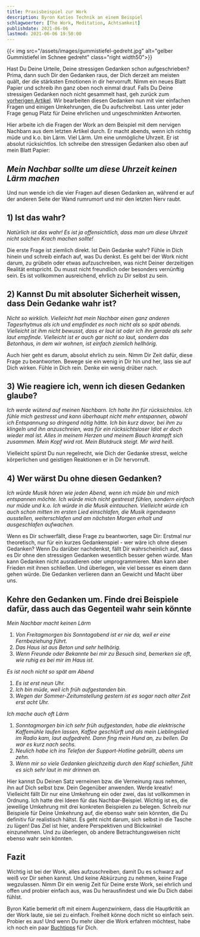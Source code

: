 ```yaml
---
title: Praxisbeispiel zur Work
description: Byron Katies Technik an einem Beispiel 
schlagwoerter: [The Work, Meditation, Achtsamkeit]
publishdate: 2021-06-06
lastmod: 2021-06-06 19:50:00
---
```


{{< img src="/assets/images/gummistiefel-gedreht.jpg" alt="gelber Gummistiefel im Schnee gedreht" class="right width50">}}

Hast Du Deine Urteile, Deine stressigen Gedanken schon aufgeschrieben? Prima, dann such Dir den Gedanken raus, der Dich derzeit am meisten quält, der die stärksten Emotionen in dir hervorruft. Nimm ein neues Blatt Papier und schreib ihn ganz oben noch einmal drauf. Falls Du Deine stressigen Gedanken noch nicht gesammelt hast, geh zurück zum [vorherigen Artikel][1]. Wir bearbeiten diesen Gedanken nun mit vier einfachen Fragen und einigen Umkehrungen, die Du aufschreibst. Lass unter jeder Frage genug Platz für Deine ehrlichen und ungeschminkten Antworten.

Hier arbeite ich die Fragen der Work an dem Beispiel mit dem nervigen Nachbarn aus dem letzten Artikel durch. Er macht abends, wenn ich richtig müde und k.o. bin Lärm. Viel Lärm. Um eine unmögliche Uhrzeit. Er ist absolut rücksichtlos. Ich schreibe den stressigen Gedanken also oben auf mein Blatt Papier:

## *Mein Nachbar sollte um diese Uhrzeit keinen Lärm machen*

Und nun wende ich die vier Fragen auf diesen Gedanken an, während er auf der anderen Seite der Wand rumrumort und mir den letzten Nerv raubt.

## 1) Ist das wahr?

*Natürlich ist das wahr! Es ist ja offensichtlich, dass man um diese Uhrzeit nicht solchen Krach machen sollte!* 

Die erste Frage ist ziemlich direkt. Ist Dein Gedanke wahr? Fühle in Dich hinein und schreib einfach auf, was Du denkst. Es geht bei der Work nicht darum, zu grübeln oder etwas aufzuschreiben, was nicht Deiner derzeitigen Realität entspricht. Du musst nicht freundlich oder besonders vernünftig sein. Es ist vollkommen ausreichend, ehrlich zu Dir selbst zu sein.

## 2) Kannst Du mit absoluter Sicherheit wissen, dass Dein Gedanke wahr ist?

*Nicht so wirklich. Vielleicht hat mein Nachbar einen ganz anderen Tagesrhytmus als ich und empfindet es noch nicht als so spät abends. Vielleicht ist ihm nicht bewusst, dass er laut ist oder ich ihn gerade als sehr laut empfinde. Vielleicht ist er auch gar nicht so laut, sondern das Betonhaus, in dem wir wohnen, ist einfach ziemlich hellhörig.*

Auch hier geht es darum, absolut ehrlich zu sein. Nimm Dir Zeit dafür, diese Frage zu beantworten. Bewege sie ein wenig in Dir hin und her, lass sie auf Dich wirken. Fühle in Dich rein. Denke ein wenig drüber nach.

## 3) Wie reagiere ich, wenn ich diesen Gedanken glaube?

*Ich werde wütend auf meinen Nachbarn. Ich halte ihn für rücksichtslos. Ich fühle mich gestresst und kann überhaupt nicht mehr entspannen, obwohl ich Entspannung so dringend nötig hätte. Ich bin kurz davor, bei ihm zu klingeln und ihn anzuschreien, was für ein rücksichtsloser Idiot er doch wieder mal ist. Alles in meinem Herzen und meinem Bauch krampft sich zusammen. Mein Kopf wird rot. Mein Blutdruck steigt. Mir wird heiß.*

Vielleicht spürst Du nun regelrecht, wie Dich der Gedanke stresst, welche körperlichen und geistigen Reaktionen er in Dir hervorruft.

## 4) Wer wärst Du ohne diesen Gedanken?

*Ich würde Musik hören wie jeden Abend, wenn ich müde bin und mich entspannen möchte. Ich würde mich nicht gestresst fühlen, sondern einfach nur müde und k.o. Ich würde in die Musik eintauchen. Vielleicht würde ich auch schon mitten im ersten Lied einschlafen, die Musik irgendwann ausstellen, weiterschlafen und am nächsten Morgen erholt und ausgeschlafen aufwachen.*

Wenn es Dir schwerfällt, diese Frage zu beantworten, sage Dir: Erstmal nur theoretisch, nur für ein kurzes Gedankenspiel - wer wäre ich ohne diesen Gedanken? Wenn Du darüber nachdenkst, fällt Dir wahrscheinlich auf, dass es Dir ohne den stressigen Gedanken wesentlich besser gehen würde. Man kann Gedanken nicht ausradieren oder umprogrammieren. Man kann aber Frieden mit ihnen schließen. Und überlegen, wie viel besser es einem dann gehen würde. Die Gedanken verlieren dann an Gewicht und Macht über uns. 


## Kehre den Gedanken um. Finde drei Beispiele dafür, dass auch das Gegenteil wahr sein könnte

*Mein Nachbar macht keinen Lärm*

1. *Von Freitagmorgen bis Sonntagabend ist er nie da, weil er eine Fernbeziehung führt.*
2. *Das Haus ist aus Beton und sehr hellhörig.*
3. *Wenn Freunde oder Bekannte bei mir zu Besuch sind, bemerken sie oft, wie ruhig es bei mir im Haus ist.*

*Es ist noch nicht so spät am Abend*

1. *Es ist erst neun Uhr.*
2. *Ich bin müde, weil ich früh aufgestanden bin.*
3. *Wegen der Sommer-Zeitumstellung gestern ist es sogar nach alter Zeit erst acht Uhr.*

*Ich mache auch oft Lärm*

1. *Sonntagmorgen bin ich sehr früh aufgestanden, habe die elektrische Kaffemühle laufen lassen, Kaffee geschlürft und als mein Lieblingslied im Radio kam, laut aufgedreht. Dann fing mein Hund an, zu bellen. Da war es kurz nach sechs.*
2. *Neulich habe ich ins Telefon der Support-Hotline gebrüllt, abens um zehn.*
3. *Wenn mir so viele Gedanken gleichzeitig durch den Kopf schießen, fühlt es sich sehr laut in mir drinnen an.*

Hier kannst Du Deinen Satz verneinen bzw. die Verneinung raus nehmen, ihn auf Dich selbst bzw. Dein Gegenüber anwenden. Werde kreativ! Vielleicht fällt Dir nur eine Umkehrung ein oder zwei, das ist vollkommen in  Ordnung. Ich hatte drei Ideen für das Nachbar-Beispiel. Wichtig ist es, die jeweilige Umkehrung mit drei konkreten Beispielen zu belegen. Schreib nur Beispiele für Deine Umkehrung auf, die ebenso wahr sein könnten, die Du definitiv für realistisch hältst. Es geht nicht darum, sich selbst in die Tasche zu lügen! Das Ziel ist hier, andere Perspektiven und Blickwinkel einzunehmen. Und zu überlegen, ob andere Betrachtungsweisen nicht ebenso wahr sein könnten.


## Fazit

Wichtig ist bei der Work, alles aufzuschreiben, damit Du es schwarz auf weiß vor Dir sehen kannst. Und keine Abkürzung zu nehmen, keine Frage wegzulassen. Nimm Dir ein wenig Zeit für Deine erste Work, sei ehrlich und offen und probier einfach aus, was Du herausfindest und wie Du Dich dabei fühlst. 

Byron Katie bemerkt oft mit einem Augenzwinkern, dass die Hauptkritik an der Work laute, sie sei zu einfach. Freiheit könne doch nicht so einfach sein. Probier es aus! Und wenn Du mehr über die Work erfahren möchtest, habe ich noch ein paar [Buchtipps][2] für Dich.


[1]: /artikel/2021/die-work/#vorgehen
[2]: /artikel/2021/die-work/#buchtipps



